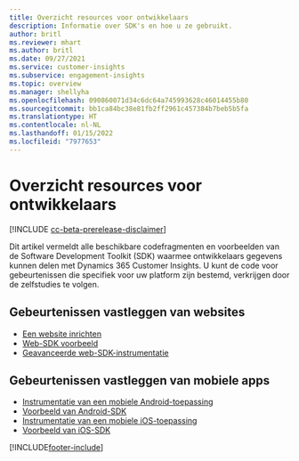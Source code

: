 ```yaml
---
title: Overzicht resources voor ontwikkelaars
description: Informatie over SDK's en hoe u ze gebruikt.
author: britl
ms.reviewer: mhart
ms.author: britl
ms.date: 09/27/2021
ms.service: customer-insights
ms.subservice: engagement-insights
ms.topic: overview
ms.manager: shellyha
ms.openlocfilehash: 090860071d34c6dc64a745993628c46014455b80
ms.sourcegitcommit: bb1ca84bc38e81fb2ff2961c457384b7beb5b5fa
ms.translationtype: HT
ms.contentlocale: nl-NL
ms.lasthandoff: 01/15/2022
ms.locfileid: "7977653"
---
```

# <a name="developer-resources-overview"></a>Overzicht resources voor ontwikkelaars

[!INCLUDE [cc-beta-prerelease-disclaimer](includes/cc-beta-prerelease-disclaimer.md)]

Dit artikel vermeldt alle beschikbare codefragmenten en voorbeelden van de Software Development Toolkit (SDK) waarmee ontwikkelaars gegevens kunnen delen met Dynamics 365 Customer Insights. U kunt de code voor gebeurtenissen die specifiek voor uw platform zijn bestemd, verkrijgen door de zelfstudies te volgen.

## <a name="capture-events-from-websites"></a>Gebeurtenissen vastleggen van websites

- [Een website inrichten](instrument-website.md)
- [Web-SDK voorbeeld](websdk-sample.md)
- [Geavanceerde web-SDK-instrumentatie](advanced-SDK-implementation.md)

## <a name="capture-events-from-mobile-apps"></a>Gebeurtenissen vastleggen van mobiele apps

- [Instrumentatie van een mobiele Android-toepassing](get-started-android.md)
- [Voorbeeld van Android-SDK](androidsdk-sample.md)
- [Instrumentatie van een mobiele iOS-toepassing](get-started-ios.md)
- [Voorbeeld van iOS-SDK](iossdk-sample.md)

[!INCLUDE[footer-include](../includes/footer-banner.md)]
